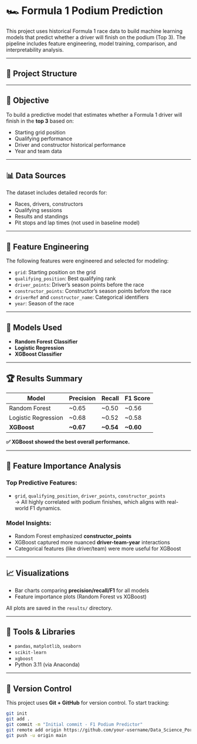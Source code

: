 # 🏎️ Formula 1 Podium Prediction

This project uses historical Formula 1 race data to build machine learning models that predict whether a driver will finish on the podium (Top 3). The pipeline includes feature engineering, model training, comparison, and interpretability analysis.

---

## 📁 Project Structure


---

## 🎯 Objective

To build a predictive model that estimates whether a Formula 1 driver will finish in the **top 3** based on:
- Starting grid position
- Qualifying performance
- Driver and constructor historical performance
- Year and team data

---

## 📊 Data Sources

The dataset includes detailed records for:
- Races, drivers, constructors
- Qualifying sessions
- Results and standings
- Pit stops and lap times (not used in baseline model)

---

## 🧠 Feature Engineering

The following features were engineered and selected for modeling:
- `grid`: Starting position on the grid
- `qualifying_position`: Best qualifying rank
- `driver_points`: Driver’s season points before the race
- `constructor_points`: Constructor’s season points before the race
- `driverRef` and `constructor_name`: Categorical identifiers
- `year`: Season of the race

---

## 🤖 Models Used

- **Random Forest Classifier**
- **Logistic Regression**
- **XGBoost Classifier**

---

## 🏆 Results Summary

| Model             | Precision | Recall | F1 Score |
|------------------|-----------|--------|----------|
| Random Forest     | ~0.65     | ~0.50  | ~0.56    |
| Logistic Regression | ~0.68   | ~0.52  | ~0.58    |
| **XGBoost**       | **~0.67** | **~0.54** | **~0.60** |

**✅ XGBoost showed the best overall performance.**

---

## 🧠 Feature Importance Analysis

### Top Predictive Features:
- `grid`, `qualifying_position`, `driver_points`, `constructor_points`  
→ All highly correlated with podium finishes, which aligns with real-world F1 dynamics.

### Model Insights:
- Random Forest emphasized **constructor_points**
- XGBoost captured more nuanced **driver-team-year** interactions
- Categorical features (like driver/team) were more useful for XGBoost

---

## 📈 Visualizations

- Bar charts comparing **precision/recall/F1** for all models
- Feature importance plots (Random Forest vs XGBoost)

All plots are saved in the `results/` directory.

---

## 🧰 Tools & Libraries

- `pandas`, `matplotlib`, `seaborn`
- `scikit-learn`
- `xgboost`
- Python 3.11 (via Anaconda)

---

## 📌 Version Control

This project uses **Git + GitHub** for version control. To start tracking:

```bash
git init
git add .
git commit -m "Initial commit - F1 Podium Predictor"
git remote add origin https://github.com/your-username/Data_Science_Portfolio.git
git push -u origin main
